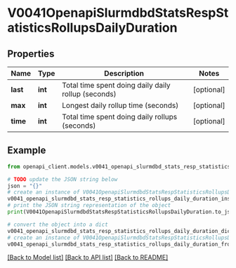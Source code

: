 # V0041OpenapiSlurmdbdStatsRespStatisticsRollupsDailyDuration


## Properties

Name | Type | Description | Notes
------------ | ------------- | ------------- | -------------
**last** | **int** | Total time spent doing daily daily rollup (seconds) | [optional] 
**max** | **int** | Longest daily rollup time (seconds) | [optional] 
**time** | **int** | Total time spent doing daily rollups (seconds) | [optional] 

## Example

```python
from openapi_client.models.v0041_openapi_slurmdbd_stats_resp_statistics_rollups_daily_duration import V0041OpenapiSlurmdbdStatsRespStatisticsRollupsDailyDuration

# TODO update the JSON string below
json = "{}"
# create an instance of V0041OpenapiSlurmdbdStatsRespStatisticsRollupsDailyDuration from a JSON string
v0041_openapi_slurmdbd_stats_resp_statistics_rollups_daily_duration_instance = V0041OpenapiSlurmdbdStatsRespStatisticsRollupsDailyDuration.from_json(json)
# print the JSON string representation of the object
print(V0041OpenapiSlurmdbdStatsRespStatisticsRollupsDailyDuration.to_json())

# convert the object into a dict
v0041_openapi_slurmdbd_stats_resp_statistics_rollups_daily_duration_dict = v0041_openapi_slurmdbd_stats_resp_statistics_rollups_daily_duration_instance.to_dict()
# create an instance of V0041OpenapiSlurmdbdStatsRespStatisticsRollupsDailyDuration from a dict
v0041_openapi_slurmdbd_stats_resp_statistics_rollups_daily_duration_from_dict = V0041OpenapiSlurmdbdStatsRespStatisticsRollupsDailyDuration.from_dict(v0041_openapi_slurmdbd_stats_resp_statistics_rollups_daily_duration_dict)
```
[[Back to Model list]](../README.md#documentation-for-models) [[Back to API list]](../README.md#documentation-for-api-endpoints) [[Back to README]](../README.md)


